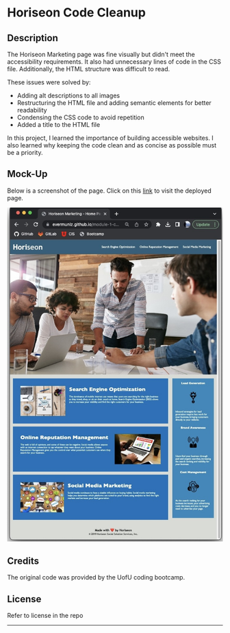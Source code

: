 # Horiseon Code Cleanup

## Description

The Horiseon Marketing page was fine visually but didn't meet the accessibility requirements. It also had unnecessary lines of code in the CSS file. Additionally, the HTML structure was difficult to read. 

These issues were solved by:

- Adding alt descriptions to all images
- Restructuring the HTML file and adding semantic elements for better readability
- Condensing the CSS code to avoid repetition 
- Added a title to the HTML file

In this project, I learned the importance of building accessible websites. I also learned why keeping the code clean and as concise as possible must be a priority.

## Mock-Up

Below is a screenshot of the page. 
Click on this [link](https://evermuniz.github.io/horiseon-clean-up/) to visit the deployed page.

![Screenshot](./Assets/page-screenshot.jpeg)



## Credits

The original code was provided by the UofU coding bootcamp. 

## License

Refer to license in the repo

---
